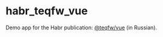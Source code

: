 # habr_teqfw_vue

Demo app for the Habr publication: [@teqfw/vue](https://habr.com/ru/post/569998/) (in Russian).
